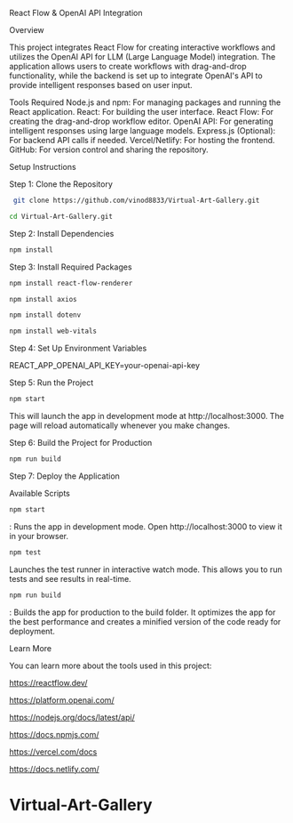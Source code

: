 React Flow & OpenAI API Integration

Overview

This project integrates React Flow for creating interactive workflows and utilizes the OpenAI API for LLM (Large Language Model) integration. The application allows users to create workflows with drag-and-drop functionality, while the backend is set up to integrate OpenAI's API to provide intelligent responses based on user input.

Tools Required
    Node.js and npm: For managing packages and running the React application.
    React: For building the user interface.
    React Flow: For creating the drag-and-drop workflow editor.
    OpenAI API: For generating intelligent responses using large language models.
    Express.js (Optional): For backend API calls if needed.
    Vercel/Netlify: For hosting the frontend.
    GitHub: For version control and sharing the repository.

Setup Instructions

Step 1: Clone the Repository

``` bash
 git clone https://github.com/vinod8833/Virtual-Art-Gallery.git
```

``` bash
cd Virtual-Art-Gallery.git
```

Step 2: Install Dependencies

``` bash
npm install
```

Step 3: Install Required Packages

``` bash
npm install react-flow-renderer
```

``` bash
npm install axios
```

``` bash
npm install dotenv
```

``` bash
npm install web-vitals
```

Step 4: Set Up Environment Variables

REACT_APP_OPENAI_API_KEY=your-openai-api-key

Step 5: Run the Project

``` bash
npm start
```

This will launch the app in development mode at http://localhost:3000. The page will reload automatically whenever you make changes.

Step 6: Build the Project for Production

``` bash
npm run build
```

Step 7: Deploy the Application


Available Scripts

``` bash
npm start
```

: Runs the app in development mode. Open http://localhost:3000 to view it in your browser.
``` bash
npm test 
```

Launches the test runner in interactive watch mode. This allows you to run tests and see results in real-time.

``` bash
npm run build
```

: Builds the app for production to the build folder. It optimizes the app for the best performance and creates a minified version of the code ready for deployment.

Learn More

You can learn more about the tools used in this project:

https://reactflow.dev/

https://platform.openai.com/

https://nodejs.org/docs/latest/api/

https://docs.npmjs.com/

https://vercel.com/docs

https://docs.netlify.com/


# Virtual-Art-Gallery
